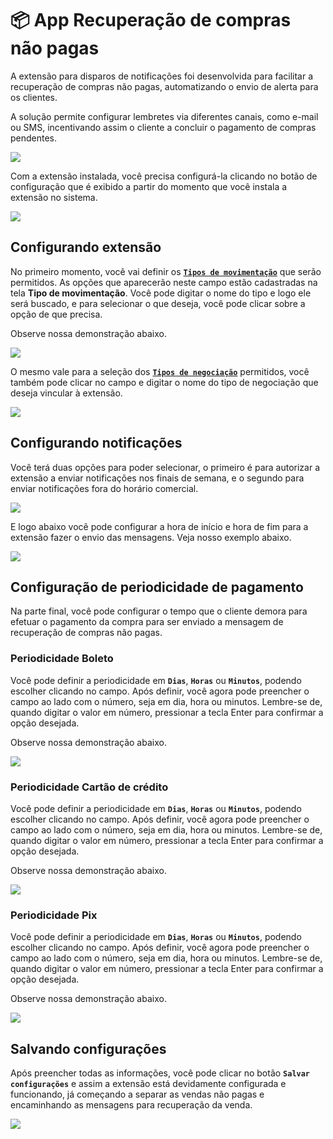 # 📦 App Recuperação de compras não pagas

A extensão para disparos de notificações foi desenvolvida para facilitar a recuperação de compras não pagas, automatizando o envio de alerta para os clientes. 

A solução permite configurar lembretes via diferentes canais, como e-mail ou SMS, incentivando assim o cliente a concluir o pagamento de compras pendentes.

![](/erp-v2/assets/marketplace/go-recupera_venda_nao_paga/marketplace_go_recupera_venda_nao_paga_inicio.png)

Com a extensão instalada, você precisa configurá-la clicando no botão de configuração que é exibido a partir do momento que você instala a extensão no sistema.

![](/erp-v2/assets/marketplace/go-recupera_venda_nao_paga/marketplace_go_recupera_venda_nao_paga_instalando.gif)

## Configurando extensão

No primeiro momento, você vai definir os [**`Tipos de movimentação`**](/erp-v2/funcionalidades/parametrizacoes/tipo_movimentacao.md) que serão permitidos. As opções que aparecerão neste campo estão cadastradas na tela **Tipo de movimentação**. Você pode digitar o nome do tipo e logo ele será buscado, e para selecionar o que deseja, você pode clicar sobre a opção de que precisa.

Observe nossa demonstração abaixo.

![](/erp-v2/assets/marketplace/go-recupera_venda_nao_paga/marketplace_go_recupera_venda_nao_paga_tipo_movimentacao.gif)

O mesmo vale para a seleção dos [**`Tipos de negociação`**](/erp-v2/funcionalidades/financeiro/tipos_negociacao.md) permitidos, você também pode clicar no campo e digitar o nome do tipo de negociação que deseja vincular à extensão.

![](/erp-v2/assets/marketplace/go-recupera_venda_nao_paga/marketplace_go_recupera_venda_nao_paga_tipo_negociacao.gif)

## Configurando notificações

Você terá duas opções para poder selecionar, o primeiro é para autorizar a extensão a enviar notificações nos finais de semana, e o segundo para enviar notificações fora do horário comercial.

![](/erp-v2/assets/marketplace/go-recupera_venda_nao_paga/marketplace_go_recupera_venda_nao_paga_noificacao_fds_fora_comercial.png)

E logo abaixo você pode configurar a hora de início e hora de fim para a extensão fazer o envio das mensagens. Veja nosso exemplo abaixo.

![](/erp-v2/assets/marketplace/go-recupera_venda_nao_paga/marketplace_go_recupera_venda_nao_paga_notificacao_horario.gif)

## Configuração de periodicidade de pagamento

Na parte final, você pode configurar o tempo que o cliente demora para efetuar o pagamento da compra para ser enviado a mensagem de recuperação de compras não pagas.

### Periodicidade Boleto

Você pode definir a periodicidade  em **`Dias`**, **`Horas`** ou **`Minutos`**, podendo escolher clicando no campo. Após definir, você agora pode preencher o campo ao lado com o número, seja em dia, hora ou minutos. Lembre-se de, quando digitar o valor em número, pressionar a tecla Enter para confirmar a opção desejada.

Observe nossa demonstração abaixo.

![](/erp-v2/assets/marketplace/go-recupera_venda_nao_paga/marketplace_go_recupera_venda_nao_paga_config_boleto.gif)

### Periodicidade Cartão de crédito

Você pode definir a periodicidade  em **`Dias`**, **`Horas`** ou **`Minutos`**, podendo escolher clicando no campo. Após definir, você agora pode preencher o campo ao lado com o número, seja em dia, hora ou minutos. Lembre-se de, quando digitar o valor em número, pressionar a tecla Enter para confirmar a opção desejada.

Observe nossa demonstração abaixo.

![](/erp-v2/assets/marketplace/go-recupera_venda_nao_paga/marketplace_go_recupera_venda_nao_paga_config_cartao.gif)

### Periodicidade Pix

Você pode definir a periodicidade  em **`Dias`**, **`Horas`** ou **`Minutos`**, podendo escolher clicando no campo. Após definir, você agora pode preencher o campo ao lado com o número, seja em dia, hora ou minutos. Lembre-se de, quando digitar o valor em número, pressionar a tecla Enter para confirmar a opção desejada.

Observe nossa demonstração abaixo.

![](/erp-v2/assets/marketplace/go-recupera_venda_nao_paga/marketplace_go_recupera_venda_nao_paga_config_pix.gif)

## Salvando configurações 

Após preencher todas as informações, você pode clicar no botão **`Salvar configurações`** e assim a extensão está devidamente configurada e funcionando, já começando a separar as vendas não pagas e encaminhando as mensagens para recuperação da venda.

![](/erp-v2/assets/marketplace/go-recupera_venda_nao_paga/marketplace_go_recupera_venda_nao_paga_salvar.gif)